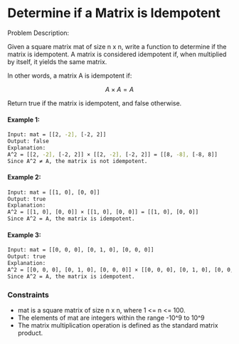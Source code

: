 # Determine if a Matrix is Idempotent

Problem Description:

Given a square matrix mat of size n x n, write a function to determine if the matrix is idempotent. A matrix is considered idempotent if, when multiplied by itself, it yields the same matrix.

In other words, a matrix A is idempotent if:

$$  A \times A = A $$

Return true if the matrix is idempotent, and false otherwise.

#### Example 1:
```bash
Input: mat = [[2, -2], [-2, 2]]
Output: false
Explanation: 
A^2 = [[2, -2], [-2, 2]] × [[2, -2], [-2, 2]] = [[8, -8], [-8, 8]] 
Since A^2 ≠ A, the matrix is not idempotent.
```

#### Example 2:
```bash
Input: mat = [[1, 0], [0, 0]]
Output: true
Explanation: 
A^2 = [[1, 0], [0, 0]] × [[1, 0], [0, 0]] = [[1, 0], [0, 0]] 
Since A^2 = A, the matrix is idempotent.
```

#### Example 3:
```bash
Input: mat = [[0, 0, 0], [0, 1, 0], [0, 0, 0]]
Output: true
Explanation: 
A^2 = [[0, 0, 0], [0, 1, 0], [0, 0, 0]] × [[0, 0, 0], [0, 1, 0], [0, 0, 0]] = [[0, 0, 0], [0, 1, 0], [0, 0, 0]] 
Since A^2 = A, the matrix is idempotent.
```
### Constraints
+ mat is a square matrix of size n x n, where 1 <= n <= 100.
+ The elements of mat are integers within the range -10^9 to 10^9
+ The matrix multiplication operation is defined as the standard matrix product.